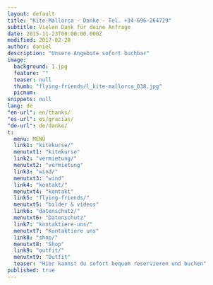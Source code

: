 ```yaml
---
layout: default
title: "Kite-Mallorca - Danke - Tel. +34-696-264729"
subtitle: Vielen Dank für deine Anfrage
date: 2015-11-23T00:00:00.000Z
modified: 2017-02-28
author: daniel
description: "Unsere Angebote sofort buchbar"
image: 
  background: 1.jpg
  feature: ""
  teaser: null
  thumb: "flying-friends/l_kite-mallorca_038.jpg"
  picnum: 
snippets: null
lang: de
"en-url": en/thanks/
"es-url": es/gracias/
"de-url": de/danke/
t: 
  menu: MENÜ
  link1: "kitekurse/"
  menutxt1: "kitekurse"
  link2: "vermietung/"
  menutxt2: "vermietung"
  link3: "wind/"
  menutxt3: "wind"
  link4: "kontakt/"
  menutxt4: "kontakt"
  link5: "flying-friends/"
  menutxt5: "bilder & videos"
  link6: "datenschutz/"
  menutxt6: "Datenschutz"
  link7: "kontaktiere-uns/"
  menutxt7: "Kontaktiere uns"
  link8: "shop/"
  menutxt8: "Shop"
  link9: "outfit/"
  menutxt9: "Outfit"
  teaser: "Hier kannst du sofort bequem reservieren und buchen"
published: true
---
```


<div id="bookingKitContainer"></div>
<script src="https://eu5.bookingkit.de/bkscript.js.php?cw=a977af9f0a388f04a1c4c4a4396a21d7&lang=de"></script>